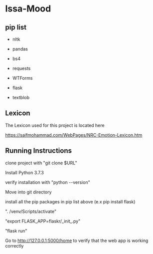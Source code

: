 # Issa-Mood

## pip list

* nltk

* pandas

* bs4

* requests

* WTForms

* flask

* textblob

## Lexicon

The Lexicon used for this project is located here

https://saifmohammad.com/WebPages/NRC-Emotion-Lexicon.htm

## Running Instructions

clone project with "git clone $URL"

Install Python 3.7.3

verify installation with "python --version"

Move into git directory

install all the pip packages in pip list above (e.x pip install flask)

". /venv/Scripts/activate"

"export FLASK_APP=flaskr/\_init\_.py"

"flask run"

Go to http://127.0.0.1:5000/home to verify that the web app is working correctly
